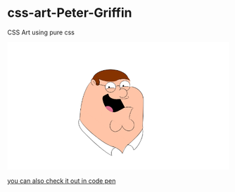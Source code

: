 # css-art-Peter-Griffin
CSS Art using pure css



![petter](https://github.com/atefeh-dev/css-art-Peter-Griffin/blob/main/Screenshot%20from%202022-05-13%2012-38-56.png)




[you can also check it out in code pen](https://codepen.io/thisisatefe/pen/mdXbqRa)

